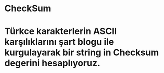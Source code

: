 # CheckSum

<h1>Türkce karakterlerin ASCII karşılıklarını şart blogu ile kurgulayarak bir string in  Checksum degerini hesaplıyoruz.<h1>
